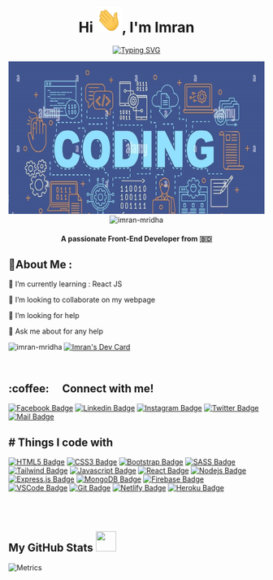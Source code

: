 <div align="center">
 
 <h1 align="center">Hi <img src = "https://raw.githubusercontent.com/imran-mridha/imran-mridha/main/hi.gif" width="50px" height="50px">, I'm Imran</h1>
 <p align="center">
<a href="https://git.io/typing-svg"><img src="https://readme-typing-svg.demolab.com?font=Fira+Code&pause=1000&center=true&width=435&lines=Newbie+Web+Developer;Exploring+Programming" alt="Typing SVG" /></a>
</p>  
<img width="100%" height = "300px" src="https://raw.githubusercontent.com/imran-mridha/imran-mridha/main/coding.jpg" alt="cover" />
<span align="left"> <img src="https://komarev.com/ghpvc/?username=imran-mridha&label=Profile%20views&color=0e75b6&style=flat" alt="imran-mridha" /> </span>
</div>
<h4 align="center">A passionate Front-End Developer from 🇧🇩</h4> 
<h2>💫About Me :</h2>
<p>

🌱 I’m currently learning : React JS

👯 I’m looking to collaborate on my webpage

🤔 I’m looking for help

💬 Ask me about for any help 
</p>

<p align=""><img align="" src="https://github-readme-streak-stats.herokuapp.com/?user=imran-mridha&" width="200" alt="imran-mridha" />
<a href="https://app.daily.dev/mdev_Imran"><img src="https://api.daily.dev/devcards/1ab5ebbe1e764154aed31864e9368907.png?r=cvj" width="200" alt="Imran's Dev Card"/></a>
</p>

<br>

<h2>
:coffee: &emsp;Connect with me!
</h2>

[![Facebook Badge](https://img.shields.io/badge/Facebook-1877F2?style=for-the-badge&logo=facebook&logoColor=white)](https://www.facebook.com/imran.mridha91/) [![Linkedin Badge](https://img.shields.io/badge/LinkedIn-0077B5?style=for-the-badge&logo=linkedin&logoColor=white)](https://www.linkedin.com/in/imranmridha91//) [![Instagram Badge](https://img.shields.io/badge/Instagram-E4405F?style=for-the-badge&logo=instagram&logoColor=white)](https://www.instagram.com/imran.mridha91/) [![Twitter Badge](https://img.shields.io/badge/Twitter-1DA1F2?style=for-the-badge&logo=twitter&logoColor=white)](https://twitter.com/m_dev_imran) [![Mail Badge](https://img.shields.io/badge/Gmail-D14836?style=for-the-badge&logo=gmail&logoColor=white)](mailto:imran.mridha91@gmail.com)

<div>
<h2>
# Things I code with
</h2>

[![HTML5 Badge](https://img.shields.io/badge/-Html5-E34c26?style=for-the-badge&labelColor=black&logo=html5&logoColor=E34c26)](#) [![CSS3 Badge](https://img.shields.io/badge/CSS3-1572B6?style=for-the-badge&logo=css3&logoColor=white)](#) [![Bootstrap Badge](https://img.shields.io/badge/Bootstrap-553C7B?style=for-the-badge&logo=bootstrap&logoColor=white)](#) [![SASS Badge](https://img.shields.io/badge/Sass-CC6699?style=for-the-badge&logo=sass&logoColor=white)](#) [![Tailwind Badge](https://img.shields.io/badge/Tailwind%20CSS-092749?style=for-the-badge&logo=tailwindcss&logoColor=06B6D4&labelColor=000000)](#) [![Javascript Badge](https://img.shields.io/badge/-Javascript-F0DB4F?style=for-the-badge&labelColor=black&logo=javascript&logoColor=F0DB4F)](#) [![React Badge](https://img.shields.io/badge/-React-61DBFB?style=for-the-badge&labelColor=black&logo=react&logoColor=61DBFB)](#) [![Nodejs Badge](https://img.shields.io/badge/-Nodejs-3C873A?style=for-the-badge&labelColor=black&logo=node.js&logoColor=3C873A)](#) [![Express.js Badge](https://img.shields.io/badge/Express.js-000000?style=for-the-badge&logo=express&logoColor=white)](#) [![MongoDB Badge](https://img.shields.io/badge/MongoDB-4EA94B?style=for-the-badge&logo=mongodb&logoColor=white)](#) [![Firebase Badge](https://img.shields.io/badge/firebase-FFCA28.svg?&style=for-the-badge&logo=firebase&logoColor=white)](#) [![VSCode Badge](https://img.shields.io/badge/Visual_Studio-5C2D91?style=for-the-badge&logo=visual%20studio&logoColor=white)](#) [![Git Badge](https://img.shields.io/badge/Git-F05032?style=for-the-badge&logo=git&logoColor=white)](#) [![Netlify Badge](https://img.shields.io/badge/Netlify-3C873A?style=for-the-badge&logo=netlify&logoColor=white)](#) [![Heroku Badge](https://img.shields.io/badge/Heroku-430098?style=for-the-badge&logo=heroku&logoColor=white)](#)
</div>
 


<br> 
  <br>
  <h2> My GitHub Stats <img src='https://media1.giphy.com/media/du3J3cXyzhj75IOgvA/giphy.gif?cid=ecf05e47x2g034i9pzwtzzsd3xgg2w9nr94t4tflbbgo3008&rid=giphy.gif' width="40px" height="40px"> </h2>

![Metrics](https://metrics.lecoq.io/imran-mridha?template=terminal&base.header=0&base.activity=0&base.repositories=0&base.metadata=0&languages=1&languages.limit=8&languages.colors=github&languages.threshold=0%25&config.timezone=America%2FToronto)

<!-- <h2>Support Me <img src = "https://media2.giphy.com/media/RJgjFf46V4KVa1l42A/giphy.gif?cid=ecf05e47a0n3gi1bfqntqmob8g9aid1oyj2wr3ds3mg700bl&rid=giphy.gif" width="40px" height="40px"></h2>  
<p><a href="https://www.buymeacoffee.com/imranSabbir"> <img align="left" src="https://cdn.buymeacoffee.com/buttons/v2/default-yellow.png" height="50" width="210" alt="atik" /></a></p> -->


<!-- ![Waves](https://raw.githubusercontent.com/shakilahmedatik/shakilahmedatik/36f6082eed9388f5965d96f2fbc917a2cb888c89/wave.svg) --> 

